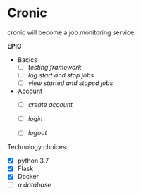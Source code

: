 # Cronic
cronic will become a job monitoring service

**EPIC**
- Bacics
  - [ ] *testing framework*
  - [ ] *log start and stop jobs*
  - [ ] *view started and stoped jobs*
- Account
  - [ ] *create account*
  - [ ] *login*
  - [ ] *logout*  


Technology choices:
- [x] python 3.7
- [x] Flask
- [x] Docker
- [ ] *a database*
